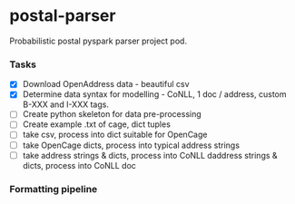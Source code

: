 # postal-parser
Probabilistic postal pyspark parser project pod.

### Tasks

- [x] Download OpenAddress data - beautiful csv
- [x] Determine data syntax for modelling - CoNLL, 1 doc / address, custom B-XXX and I-XXX tags.
- [ ] Create python skeleton for data pre-processing
- [ ] Create example .txt of cage, dict tuples
- [ ] take csv, process into dict suitable for OpenCage
- [ ] take OpenCage  dicts, process into typical address strings
- [ ] take address strings & dicts, process into CoNLL daddress strings & dicts, process into CoNLL doc

### Formatting pipeline


